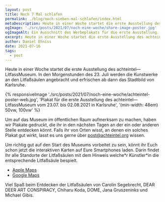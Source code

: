 ```yaml
---
layout: post
title: Noch 7 Mal schlafen
permalink: ./blog/noch-sieben-mal-schlafen/index.html
metaDescription: Heute in einer Woche startet die erste Ausstellung des achteintel—LitfassMuseum. 
ogImage: './src/posts/2021/07/noch-eine-woche/share-image-poster.jpg'
ogImageAlt: Ein Ausschnitt des Werbeplakats für die erste Ausstellung.
excerpt: Heute in einer Woche startet die erste Ausstellung des achteintel—LitfassMuseum. Um darauf aufmerksam zu machen haben wir ein Plakat gedruckt das wir Euch heute vorstellen.
author: Daniel Ehniss
date: 2021-07-16
tags:
  - post
---
```


Heute in einer Woche startet die erste Ausstellung des achteintel—LitfassMuseum. In den Morgenstunden des 23. Juli werden die Kunstwerke an den Litfaßsäulen angebracht und erfrischen ab dann das Stadtbild von Karlsruhe.

{% responsiveImage './src/posts/2021/07/noch-eine-woche/achteintel-poster-web.jpg', 'Plakat für die erste Ausstellung des achteintel—LitfassMuseum vom 23.07. bis 02.08.2021 in Karlsruhe', '(min-width: 48em) 50vw, 100vw' %}

Um auf das Museum im öffentlichen Raum aufmerksam zu machen, haben wir Plakate gedruckt, die ihr in den nächsten Tagen an der ein oder anderen Stelle entdecken könnt. Falls ihr von Orten wisst, an denen ein solches Plakat gut wirkt, lasst es uns gerne über post@achteintel.org wissen. 

Um richtig gut auf den Start des Museums vorbeitet zu sein, könnt ihr Euch schon jetzt die interaktiven Karten auf Eure Smartphones laden. Darin findet Ihr alle Standorte der Litfaßsäulen mit dem Hinweis welche\*r Künstler\*in die entsprechende Litfaßsäule bespielt.

- <a href="https://achteintel.org/museum/ausstellung-01/apple-maps" target="_blank" rel="noopener">Apple Maps</a>
- <a href="https://achteintel.org/museum/ausstellung-01/google-maps" target="_blank" rel="noopener">Google Maps</a>

Viel Spaß beim Entdecken der Litfaßsäulen von Carolin Segebrecht, DEAR DEER ART CONSPIRACY, Chiharu Koda, DOME, Jana Gruszeninks und Michael Gibis.
